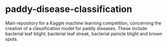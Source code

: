# paddy-disease-classification
Main repository for a Kaggle machine learning competition, concerning the creation of a classification model for paddy diseases. These include bacterial leaf blight, bacterial leaf streak, bacterial panicle blight and brown spots.
